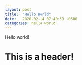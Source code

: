 ```yaml
---
layout: post
title:  "Hello World"
date:   2020-02-14 07:40:59 -0500
categories: hello world
---
```


Hello world!

# This is a header!
